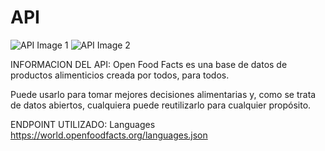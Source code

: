
# API

![API Image 1](https://user-images.githubusercontent.com/73320573/111836275-65597700-88cc-11eb-95c8-d39cb2370807.png)
![API Image 2](https://user-images.githubusercontent.com/73320573/111836278-668aa400-88cc-11eb-9c6a-4fd4aaba6d74.png)

INFORMACION DEL API:
Open Food Facts es una base de datos de productos alimenticios creada por todos, para todos.

Puede usarlo para tomar mejores decisiones alimentarias y, como se trata de datos abiertos, cualquiera puede reutilizarlo para cualquier propósito.

ENDPOINT UTILIZADO: Languages https://world.openfoodfacts.org/languages.json 
